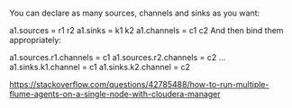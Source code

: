 <!--
 * @Author: wjn
 * @Date: 2020-09-16 16:37:25
 * @LastEditors: wjn
 * @LastEditTime: 2020-09-16 16:37:25
-->
You can declare as many sources, channels and sinks as you want:

a1.sources = r1 r2
a1.sinks = k1 k2
a1.channels = c1 c2
And then bind them appropriately:

a1.sources.r1.channels = c1
a1.sources.r2.channels = c2
...
a1.sinks.k1.channel = c1
a1.sinks.k2.channel = c2


https://stackoverflow.com/questions/42785488/how-to-run-multiple-flume-agents-on-a-single-node-with-cloudera-manager